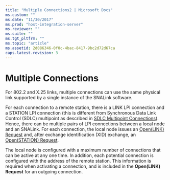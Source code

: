 ```yaml
---
title: "Multiple Connections2 | Microsoft Docs"
ms.custom: ""
ms.date: "11/30/2017"
ms.prod: "host-integration-server"
ms.reviewer: ""
ms.suite: ""
ms.tgt_pltfrm: ""
ms.topic: "article"
ms.assetid: 2d086346-0f0c-4bac-8417-9bc2d72d67ca
caps.latest.revision: 3
---
```

# Multiple Connections
For 802.2 and X.25 links, multiple connections can use the same physical link supported by a single instance of the SNALink software.  
  
 For each connection to a remote station, there is a LINK LPI connection and a STATION LPI connection (this is different from Synchronous Data Link Control (SDLC) multipoint as described in [SDLC Multipoint Connections](../core/sdlc-multipoint-connections2.md)). Hence, there can be multiple pairs of LPI connections between a local node and an SNALink. For each connection, the local node issues an [Open(LINK) Request](../core/open-link-request2.md) and, after exchange identification (XID) exchange, an [Open(STATION) Request](../core/open-station-request1.md).  
  
 The local node is configured with a maximum number of connections that can be active at any one time. In addition, each potential connection is configured with the address of the remote station. This information is required when activating a connection, and is included in the **Open(LINK) Request** for an outgoing connection.